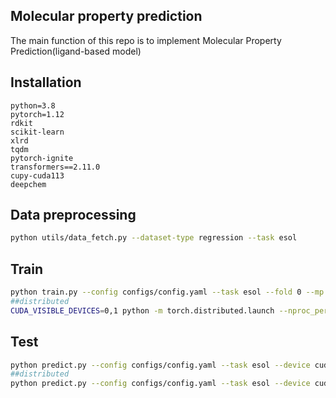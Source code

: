 ## Molecular property prediction

The main function of this repo is to implement Molecular Property Prediction(ligand-based model)

## Installation

```text
python=3.8
pytorch=1.12
rdkit
scikit-learn
xlrd
tqdm
pytorch-ignite
transformers==2.11.0
cupy-cuda113
deepchem
```
## Data preprocessing
```bash
python utils/data_fetch.py --dataset-type regression --task esol 
```

## Train

```bash
python train.py --config configs/config.yaml --task esol --fold 0 --mp
##distributed
CUDA_VISIBLE_DEVICES=0,1 python -m torch.distributed.launch --nproc_per_node=2 train.py --config configs/config.yaml --task esol --fold 0 --mp --distributed
```

## Test

```bash
python predict.py --config configs/config.yaml --task esol --device cuda --checkpoint ***.pt --fold 0 
##distributed
python predict.py --config configs/config.yaml --task esol --device cuda --checkpoint ***.pt --fold 0 --distributed
```
